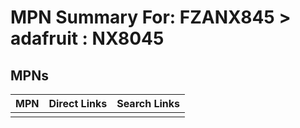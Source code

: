 



# MPN Summary For: FZANX845 > adafruit : NX8045

## MPNs
  

|MPN|Direct Links|Search Links|
| :--- | :--- | :--- |
||||
